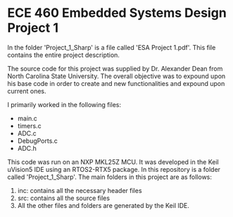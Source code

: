 # ECE 460 Embedded Systems Design Project 1

In the folder 'Project_1_Sharp' is a file called 'ESA Project 1.pdf'. This file contains the entire project description.

The source code for this project was supplied by Dr. Alexander Dean from North Carolina State University. The overall
objective was to expound upon his base code in order to create and new functionalities and expound upon current ones. 

I primarily worked in the following files:
- main.c
- timers.c
- ADC.c
- DebugPorts.c
- ADC.h

This code was run on an NXP MKL25Z MCU. It was developed in the Keil uVision5 IDE using an RTOS2-RTX5 package. In this repository is a folder called 'Project_1_Sharp'. The main folders in this project are as follows:

1. inc: contains all the necessary header files
2. src: contains all the source files
3. All the other files and folders are generated by the Keil IDE.
